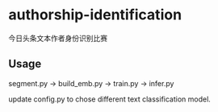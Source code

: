 # authorship-identification
今日头条文本作者身份识别比赛

## Usage

segment.py -> build_emb.py -> train.py -> infer.py


update config.py to chose different text classification model.